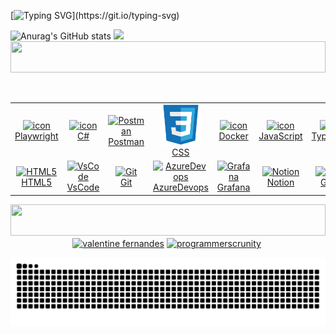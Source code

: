 <!--Title @IasmineSilva-->

[![Typing SVG](https://readme-typing-svg.herokuapp.com?font=Fira+Code&pause=1000&color=A020F0&random=false&width=435&lines=Ol%C3%A1%2C+Me+chamo+Iasmine.+;Bem+vindo+ao+meu+perfil+no+Github!)](https://git.io/typing-svg)
<!--<div align="center">
</div>-->
![Anurag's GitHub stats](https://github-readme-stats.vercel.app/api?username=iasminesilva&show_icons=true&theme=buefy)
<img height="180em" src="https://github-readme-stats.vercel.app/api/top-langs/?username=iasminesilva&layout=compact&langs_count=7&theme=buefy"/>
<img width="100%" height="50" src="https://i.imgur.com/dBaSKWF.gif"/>
<div align="center">
  <a href="https://github.com/IasmineSilva">
   <br>
<table align="center">
  <tr>
    <td align="center" width="96">
      <a href="#macropower-tech">
        <img src="https://cdn.jsdelivr.net/gh/devicons/devicon@latest/icons/playwright/playwright-original.svg" alt="icon" width="65" height="65" />
      </a>
      <br>Playwright
    </td>
    <td align="center" width="96">
        <img src="https://techstack-generator.vercel.app/csharp-icon.svg" alt="icon" width="65" height="65" alt="csharp" />
      <br>C#
    </td>
    <td align="center" width="96">
        <img src="https://cdn.jsdelivr.net/gh/devicons/devicon@latest/icons/postman/postman-original.svg" width="65" height="65" alt="Postman" />
      <br>Postman
    </td>
    <td align="center" width="96">
        <img src="https://raw.githubusercontent.com/devicons/devicon/master/icons/css3/css3-original.svg" width="65" height="65" alt="CSS" />
      <br>CSS
    </td>
    <td align="center" width="96">
        <img src="https://techstack-generator.vercel.app/docker-icon.svg" alt="icon" width="65" height="65" />
      <br>Docker
    </td>
    <td align="center" width="96">
        <img src="https://techstack-generator.vercel.app/js-icon.svg" alt="icon" width="65" height="65" />
      <br>JavaScript
    </td>
    <td align="center" width="96">
        <img src="https://techstack-generator.vercel.app/ts-icon.svg" alt="icon" width="65" height="65" />
      <br>TypeScript
    </td>
    <td align="center" width="96">
        <img src="https://user-images.githubusercontent.com/25181517/192108372-f71d70ac-7ae6-4c0d-8395-51d8870c2ef0.png" width="65" height="65" alt="Git" />
      <br>Git
    </td>
    <td align="center" width="96">
        <img src="https://techstack-generator.vercel.app/github-icon.svg" width="65" height="65" alt="Github" />
      <br>Github
    </td>
    <tr>
     <td align="center"  width="96">
        <img src="https://skillicons.dev/icons?i=html" width="48" height="48" alt="HTML5" />
      <br>HTML5
    </td>
    </td>
    <td align="center" width="96">
      <img src="https://skillicons.dev/icons?i=vscode" width="48" height="48" alt="VsCode" />
      <br>VsCode
    </td>
    <td align="center" width="96"> 
        <img src="https://user-images.githubusercontent.com/25181517/192108372-f71d70ac-7ae6-4c0d-8395-51d8870c2ef0.png" width="48" height="48" alt="Git" />
      <br>Git
    </td>
   <td align="center" width="96"> 
        <img src="https://cdn.jsdelivr.net/gh/devicons/devicon@latest/icons/azuredevops/azuredevops-original.svg" width="48" height="48" alt="AzureDevops" />
      <br>AzureDevops
    </td>
   <td align="center" width="96"> 
            <img src="https://cdn.jsdelivr.net/gh/devicons/devicon@latest/icons/grafana/grafana-original.svg" width="48" height="48" alt="Grafana" />
      <br>Grafana
    </td>
     <td align="center" width="96">
        <img src="https://cdn.jsdelivr.net/gh/devicons/devicon@latest/icons/notion/notion-original.svg" width="65" height="65" alt="Notion" />
      <br>Notion
    </td>
     <td align="center" width="96">
        <img src="https://cdn.jsdelivr.net/gh/devicons/devicon@latest/icons/gitlab/gitlab-original.svg" width="65" height="65" alt="GitLab" />
      <br>GitLab
    </td>
    <td align="center" width="96">
        <img src="https://cdn.jsdelivr.net/gh/devicons/devicon@latest/icons/visualstudio/visualstudio-original.svg" width="65" height="65" alt="VisualStudio" />
      <br>VisualStudio
    </td>
     <td align="center" width="96">
            <img src="https://cdn.jsdelivr.net/gh/devicons/devicon@latest/icons/k6/k6-original.svg" width="48" height="48" alt="K6" />
      <br>K6
    </td>
</table>  
  
  <div>
    <img width="100%" height="50" src="https://i.imgur.com/dBaSKWF.gif"/>
    <a href="https://www.linkedin.com/in/iasmine-silva-5614611aa" target="blank"><img align="center" src="https://raw.githubusercontent.com/rahuldkjain/github-profile-readme-generator/master/src/images/icons/Social/linked-in-alt.svg" alt="valentine fernandes" height="30" width="40" /></a>
    <a href="https://instagram.com/iasmine__silva" target="blank"><img align="center" src="https://raw.githubusercontent.com/rahuldkjain/github-profile-readme-generator/master/src/images/icons/Social/instagram.svg" alt="programmerscrunity" height="30" width="40" /></a>
    <a href="https://instagram.com/iasmine__silva" target="blank"><img align="center" /></a>
  </div>
    
   <!------------------------------------------------Sneek Gusano-------------------------------------------->

   ![snake gif](https://github.com/IasmineSilva/IasmineSilva/blob/output/github-contribution-grid-snake.svg)
